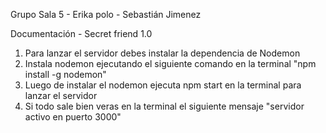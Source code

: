 Grupo Sala 5 - Erika polo - Sebastián Jimenez

Documentación - Secret friend 1.0

1. Para lanzar el servidor debes instalar la dependencia de Nodemon
2. Instala nodemon ejecutando el siguiente comando en la terminal "npm install -g nodemon"
3. Luego de instalar el nodemon ejecuta npm start en la terminal para lanzar el servidor
4. Si todo sale bien veras en la terminal el siguiente mensaje "servidor activo en puerto 3000"